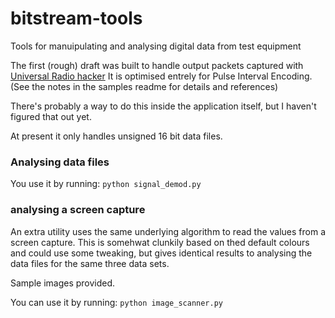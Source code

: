 # bitstream-tools
Tools for manuipulating and analysing digital data from test equipment

The first (rough) draft was built to handle  output packets captured with [Universal Radio hacker](https://github.com/jopohl/urh)
It is optimised entrely for Pulse Interval Encoding. (See the notes in the samples readme for details and references)

There's probably a way to do this inside the application itself, but I haven't figured that out yet.

At present it only handles unsigned 16 bit data files.

### Analysing data files

You use it by running:
```python signal_demod.py```

### analysing a screen capture

An extra utility uses the same underlying algorithm to read the values from a screen capture.
This is somehwat clunkily based on thed default colours and could use some tweaking, but gives 
identical results to analysing the data files for the same three data sets.

Sample images provided.

You can use it by running:
```python image_scanner.py```
